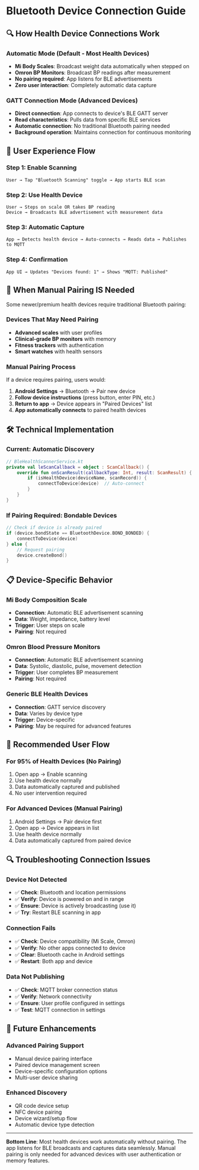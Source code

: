 # Bluetooth Device Connection Guide

## 🔍 **How Health Device Connections Work**

### **Automatic Mode (Default - Most Health Devices)**
- **Mi Body Scales**: Broadcast weight data automatically when stepped on
- **Omron BP Monitors**: Broadcast BP readings after measurement
- **No pairing required**: App listens for BLE advertisements
- **Zero user interaction**: Completely automatic data capture

### **GATT Connection Mode (Advanced Devices)**
- **Direct connection**: App connects to device's BLE GATT server
- **Read characteristics**: Pulls data from specific BLE services
- **Automatic connection**: No traditional Bluetooth pairing needed
- **Background operation**: Maintains connection for continuous monitoring

## 📱 **User Experience Flow**

### **Step 1: Enable Scanning**
```
User → Tap "Bluetooth Scanning" toggle → App starts BLE scan
```

### **Step 2: Use Health Device**
```
User → Steps on scale OR takes BP reading
Device → Broadcasts BLE advertisement with measurement data
```

### **Step 3: Automatic Capture**
```
App → Detects health device → Auto-connects → Reads data → Publishes to MQTT
```

### **Step 4: Confirmation**
```
App UI → Updates "Devices found: 1" → Shows "MQTT: Published"
```

## 🔧 **When Manual Pairing IS Needed**

Some newer/premium health devices require traditional Bluetooth pairing:

### **Devices That May Need Pairing**
- **Advanced scales** with user profiles
- **Clinical-grade BP monitors** with memory
- **Fitness trackers** with authentication
- **Smart watches** with health sensors

### **Manual Pairing Process**
If a device requires pairing, users would:

1. **Android Settings** → Bluetooth → Pair new device
2. **Follow device instructions** (press button, enter PIN, etc.)
3. **Return to app** → Device appears in "Paired Devices" list
4. **App automatically connects** to paired health devices

## 🛠️ **Technical Implementation**

### **Current: Automatic Discovery**
```kotlin
// BleHealthScannerService.kt
private val leScanCallback = object : ScanCallback() {
    override fun onScanResult(callbackType: Int, result: ScanResult) {
        if (isHealthDevice(deviceName, scanRecord)) {
            connectToDevice(device)  // Auto-connect
        }
    }
}
```

### **If Pairing Required: Bondable Devices**
```kotlin
// Check if device is already paired
if (device.bondState == BluetoothDevice.BOND_BONDED) {
    connectToDevice(device)
} else {
    // Request pairing
    device.createBond()
}
```

## 📋 **Device-Specific Behavior**

### **Mi Body Composition Scale**
- **Connection**: Automatic BLE advertisement scanning
- **Data**: Weight, impedance, battery level
- **Trigger**: User steps on scale
- **Pairing**: Not required

### **Omron Blood Pressure Monitors**
- **Connection**: Automatic BLE advertisement scanning  
- **Data**: Systolic, diastolic, pulse, movement detection
- **Trigger**: User completes BP measurement
- **Pairing**: Not required

### **Generic BLE Health Devices**
- **Connection**: GATT service discovery
- **Data**: Varies by device type
- **Trigger**: Device-specific
- **Pairing**: May be required for advanced features

## 🎯 **Recommended User Flow**

### **For 95% of Health Devices (No Pairing)**
1. Open app → Enable scanning
2. Use health device normally
3. Data automatically captured and published
4. No user intervention required

### **For Advanced Devices (Manual Pairing)**
1. Android Settings → Pair device first
2. Open app → Device appears in list
3. Use health device normally  
4. Data automatically captured from paired device

## 🔍 **Troubleshooting Connection Issues**

### **Device Not Detected**
- ✅ **Check**: Bluetooth and location permissions
- ✅ **Verify**: Device is powered on and in range
- ✅ **Ensure**: Device is actively broadcasting (use it)
- ✅ **Try**: Restart BLE scanning in app

### **Connection Fails**
- ✅ **Check**: Device compatibility (Mi Scale, Omron)
- ✅ **Verify**: No other apps connected to device
- ✅ **Clear**: Bluetooth cache in Android settings
- ✅ **Restart**: Both app and device

### **Data Not Publishing**
- ✅ **Check**: MQTT broker connection status
- ✅ **Verify**: Network connectivity
- ✅ **Ensure**: User profile configured in settings
- ✅ **Test**: MQTT connection in settings

## 🚀 **Future Enhancements**

### **Advanced Pairing Support**
- Manual device pairing interface
- Paired device management screen
- Device-specific configuration options
- Multi-user device sharing

### **Enhanced Discovery**
- QR code device setup
- NFC device pairing
- Device wizard/setup flow
- Automatic device type detection

---

**Bottom Line**: Most health devices work automatically without pairing. The app listens for BLE broadcasts and captures data seamlessly. Manual pairing is only needed for advanced devices with user authentication or memory features.